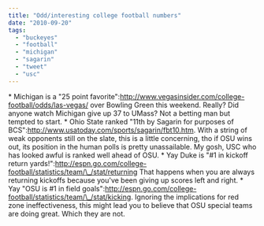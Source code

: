 ```yaml
---
title: "Odd/interesting college football numbers"
date: "2010-09-20"
tags: 
  - "buckeyes"
  - "football"
  - "michigan"
  - "sagarin"
  - "tweet"
  - "usc"
---
```


\* Michigan is a "25 point favorite":http://www.vegasinsider.com/college-football/odds/las-vegas/ over Bowling Green this weekend. Really? Did anyone watch Michigan give up 37 to UMass? Not a betting man but tempted to start. \* Ohio State ranked "11th by Sagarin for purposes of BCS":http://www.usatoday.com/sports/sagarin/fbt10.htm. With a string of weak opponents still on the slate, this is a little concerning, tho if OSU wins out, its position in the human polls is pretty unassailable. My gosh, USC who has looked awful is ranked well ahead of OSU. \* Yay Duke is "#1 in kickoff return yards!":http://espn.go.com/college-football/statistics/team/\_/stat/returning That happens when you are always returning kickoffs because you've been giving up scores left and right. \* Yay "OSU is #1 in field goals":http://espn.go.com/college-football/statistics/team/\_/stat/kicking. Ignoring the implications for red zone ineffectiveness, this might lead you to believe that OSU special teams are doing great. Which they are not.

